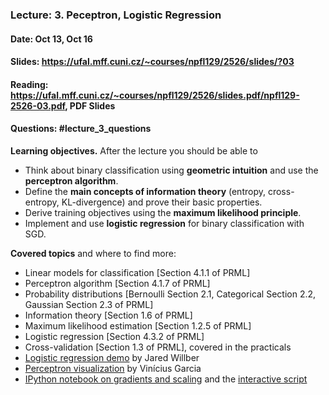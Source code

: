### Lecture: 3. Peceptron, Logistic Regression
#### Date: Oct 13, Oct 16
#### Slides: https://ufal.mff.cuni.cz/~courses/npfl129/2526/slides/?03
#### Reading: https://ufal.mff.cuni.cz/~courses/npfl129/2526/slides.pdf/npfl129-2526-03.pdf, PDF Slides
#### Questions: #lecture_3_questions

**Learning objectives.** After the lecture you should be able to

- Think about binary classification using **geometric intuition** and use the
  **perceptron algorithm**.
- Define the **main concepts of information theory** (entropy, cross-entropy,
  KL-divergence) and prove their basic properties.
- Derive training objectives using the **maximum likelihood principle**.
- Implement and use **logistic regression** for binary classification with SGD.

**Covered topics** and where to find more:

- Linear models for classification [Section 4.1.1 of PRML]
- Perceptron algorithm [Section 4.1.7 of PRML]
- Probability distributions [Bernoulli Section 2.1, Categorical Section 2.2, Gaussian Section 2.3 of PRML]
- Information theory [Section 1.6 of PRML]
- Maximum likelihood estimation [Section 1.2.5 of PRML]
- Logistic regression [Section 4.3.2 of PRML]
- Cross-validation [Section 1.3 of PRML], covered in the practicals
- [Logistic regression demo](https://mlu-explain.github.io/logistic-regression) by Jared Willber
- [Perceptron visualization](https://vinizinho.net/projects/perceptron-viz/) by Vinícius Garcia
- [IPython notebook on gradients and scaling](https://github.com/ufal/npfl129/blob/master/notebooks/gradient2.ipynb) and the [interactive script](https://raw.githubusercontent.com/ufal/npfl129/refs/heads/master/notebooks/gradient_interactive.py)
